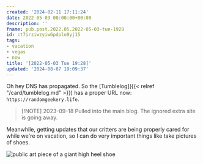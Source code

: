 ```yaml
---
created: '2024-02-11 17:11:24'
date: 2022-05-03 00:00:00+00:00
description: ''
fname: pub.post.2022.05.2022-05-03-tue-1928
id: ct7irziwzyiw6pdplo9yj15
tags:
- vacation
- vegas
- now
title: '[2022-05-03 Tue 19:28]'
updated: '2024-08-07 19:09:37'
---
```


Oh hey DNS has propagated. So the [Tumblelog]({{< relref "/card/tumblelog.md" >}}) has a proper URL now: `https://randomgeekery.life`.

> [!NOTE] 2023-09-18
> Pulled into the main blog. The ignored extra site is going away.

Meanwhile, getting updates that our critters are being properly cared for while we're on vacation, so I can do very important things like take pictures of shoes.

![public art piece of a giant high heel shoe](assets/img/a-shoe-in-vegas.jpeg "A shoe in Vegas")